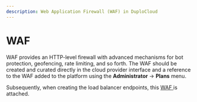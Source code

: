 ```yaml
---
description: Web Application Firewall (WAF) in DuploCloud
---
```


# WAF

WAF provides an HTTP-level firewall with advanced mechanisms for bot protection, geofencing, rate limiting, and so forth. The WAF should be created and curated directly in the cloud provider interface and a reference to the WAF added to the platform using the **Administrator** -> **Plans** menu.&#x20;

Subsequently, when creating the load balancer endpoints, this [WAF ](../../overview/aws-services/web-application-firewall-waf.md)is attached.&#x20;
